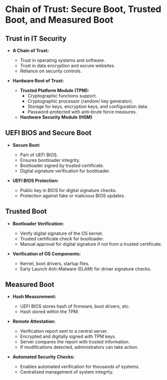 # Chain of Trust: Secure Boot, Trusted Boot, and Measured Boot

## Trust in IT Security

- **A Chain of Trust:**
    - Trust in operating systems and software.
    - Trust in data encryption and secure websites.
    - Reliance on security controls.

- **Hardware Root of Trust:**
    - **Trusted Platform Module (TPM):**
        - Cryptographic functions support.
        - Cryptographic processor (random/ key generator).
        - Storage for keys, encryption keys, and configuration data.
        - Password-protected with anti-brute force measures.
    - **Hardware Security Module (HSM)**

## UEFI BIOS and Secure Boot

- **Secure Boot:**
    - Part of UEFI BIOS.
    - Ensures bootloader integrity.
    - Bootloader signed by trusted certificate.
    - Digital signature verification for bootloader.

- **UEFI BIOS Protection:**
    - Public key in BIOS for digital signature checks.
    - Protection against fake or malicious BIOS updates.

## Trusted Boot

- **Bootloader Verification:**
    - Verify digital signature of the OS kernel.
    - Trusted certificate check for bootloader.
    - Manual approval for digital signature if not from a trusted certificate.

- **Verification of OS Components:**
    - Kernel, boot drivers, startup files.
    - Early Launch Anti-Malware (ELAM) for driver signature checks.

## Measured Boot

- **Hash Measurement:**
    - UEFI BIOS stores hash of firmware, boot drivers, etc.
    - Hash stored within the TPM.

- **Remote Attestation:**
    - Verification report sent to a central server.
    - Encrypted and digitally signed with TPM keys.
    - Server compares the report with trusted information.
    - If modifications detected, administrators can take action.

- **Automated Security Checks:**
    - Enables automated verification for thousands of systems.
    - Centralized management of system integrity.
